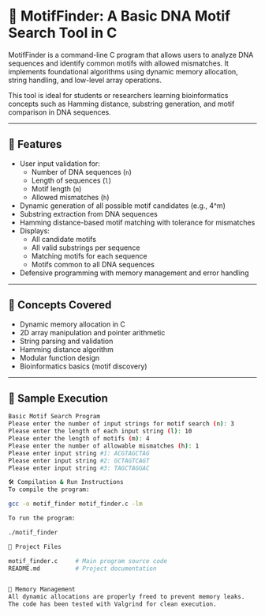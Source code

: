 # 🔬 MotifFinder: A Basic DNA Motif Search Tool in C

MotifFinder is a command-line C program that allows users to analyze DNA sequences and identify common motifs with allowed mismatches. It implements foundational algorithms using dynamic memory allocation, string handling, and low-level array operations.

This tool is ideal for students or researchers learning bioinformatics concepts such as Hamming distance, substring generation, and motif comparison in DNA sequences.

---

## 📌 Features

- User input validation for:
  - Number of DNA sequences (`n`)
  - Length of sequences (`l`)
  - Motif length (`m`)
  - Allowed mismatches (`h`)
- Dynamic generation of all possible motif candidates (e.g., 4^m)
- Substring extraction from DNA sequences
- Hamming distance-based motif matching with tolerance for mismatches
- Displays:
  - All candidate motifs
  - All valid substrings per sequence
  - Matching motifs for each sequence
  - Motifs common to all DNA sequences
- Defensive programming with memory management and error handling

---

## 🧠 Concepts Covered

- Dynamic memory allocation in C  
- 2D array manipulation and pointer arithmetic  
- String parsing and validation  
- Hamming distance algorithm  
- Modular function design  
- Bioinformatics basics (motif discovery)

---

## 🧪 Sample Execution

```bash
Basic Motif Search Program  
Please enter the number of input strings for motif search (n): 3  
Please enter the length of each input string (l): 10  
Please enter the length of motifs (m): 4  
Please enter the number of allowable mismatches (h): 1  
Please enter input string #1: ACGTAGCTAG  
Please enter input string #2: GCTAGTCAGT  
Please enter input string #3: TAGCTAGGAC  

🛠️ Compilation & Run Instructions
To compile the program:

gcc -o motif_finder motif_finder.c -lm

To run the program:

./motif_finder

📂 Project Files

motif_finder.c     # Main program source code
README.md          # Project documentation


🧹 Memory Management
All dynamic allocations are properly freed to prevent memory leaks.
The code has been tested with Valgrind for clean execution.
